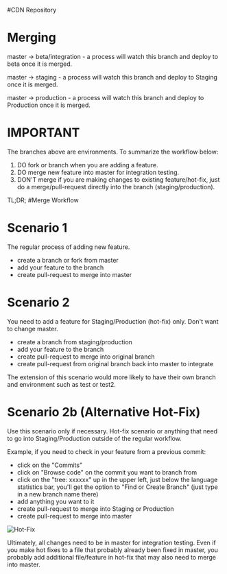 #CDN Repository

Merging
=======
master -> beta/integration - a process will watch this branch and deploy to beta once it is merged.

master -> staging - a process will watch this branch and deploy to Staging once it is merged.

master -> production - a process will watch this branch and deploy to Production once it is merged.

IMPORTANT
=========
The branches above are environments.  To summarize the workflow below:

  1. DO fork or branch when you are adding a feature.
  2. DO merge new feature into master for integration testing.
  3. DON'T merge if you are making changes to existing feature/hot-fix, just do a merge/pull-request directly into the branch (staging/production).

TL;DR;
#Merge Workflow

Scenario 1
===========
The regular process of adding new feature.

- create a branch or fork from master
- add your feature to the branch
- create pull-request to merge into master

Scenario 2
===========
You need to add a feature for Staging/Production (hot-fix) only.  Don't want to change master.

- create a branch from staging/production
- add your feature to the branch
- create pull-request to merge into original branch
- create pull-request from original branch back into master to integrate 

The extension of this scenario would more likely to have their own branch and environment such as test or test2.

Scenario 2b (Alternative Hot-Fix)
====================
Use this scenario only if necessary.  Hot-fix scenario or anything that need to go into Staging/Production outside of the regular workflow.

Example, if you need to check in your feature from a previous commit:

- click on the "Commits"
- click on "Browse code" on the commit you want to branch from
- click on the "tree: xxxxxx" up in the upper left, just below the language statistics bar, you'll get the option to "Find or Create Branch" (just type in a new branch name there) 
- add anything you want to it
- create pull-request to merge into Staging or Production
- create pull-request to merge into master

![Hot-Fix](http://i.stack.imgur.com/JMRGs.png)

Ultimately, all changes need to be in master for integration testing.  Even if you make hot fixes to a file that probably already been fixed in master, you probably add additional file/feature in hot-fix that may also need to merge into master.
